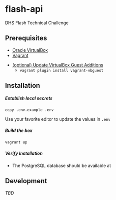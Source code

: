 # flash-api
DHS Flash Technical Challenge

## Prerequisites
+ [Oracle VirtualBox](https://www.virtualbox.org/wiki/Downloads)
+ [Vagrant](https://www.vagrantup.com/downloads.html)
* [(optional) Update VirtualBox Guest Additions](https://github.com/dotless-de/vagrant-vbguest)
  * `vagrant plugin install vagrant-vbguest`

## Installation
##### Establish local secrets
```shell
copy .env.example .env
```

Use your favorite editor to update the values in `.env`

##### Build the box
```shell
vagrant up
```
##### Verify Installation
* The PostgreSQL database should be available at 

## Development
_TBD_
